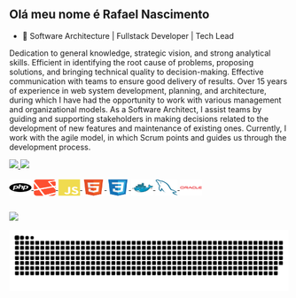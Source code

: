 ## Olá meu nome é Rafael Nascimento

- 🔭 Software Architecture | Fullstack Developer | Tech Lead 

Dedication to general knowledge, strategic vision, and strong analytical skills. Efficient in identifying the root cause of problems, proposing solutions, and bringing technical quality to decision-making. Effective communication with teams to ensure good delivery of results. Over 15 years of experience in web system development, planning, and architecture, during which I have had the opportunity to work with various management and organizational models.
As a Software Architect, I assist teams by guiding and supporting stakeholders in making decisions related to the development of new features and maintenance of existing ones. Currently, I work with the agile model, in which Scrum points and guides us through the development process.

 <div>
  <a href="https://github.com/rcngo">
  <img height="180em" src="https://github-readme-stats.vercel.app/api?username=rcngo&show_icons=true&theme=dark&include_all_commits=true&count_private=true"/>
  <img height="180em" src="https://github-readme-stats.vercel.app/api/top-langs/?username=rcngo&layout=compact&langs_count=7&theme=dark"/>
</div>
<div>  
  <div style="display: inline_block"><br>
  <img align="center" alt="Rafa-Php" height="30" width="40" src="https://raw.githubusercontent.com/devicons/devicon/master/icons/php/php-plain.svg">
  <img align="center" alt="Rafa-Laravel" height="30" width="40" src="https://raw.githubusercontent.com/devicons/devicon/master/icons/laravel/laravel-plain.svg">
  <img align="center" alt="Rafa-Js" height="30" width="40" src="https://raw.githubusercontent.com/devicons/devicon/master/icons/javascript/javascript-plain.svg"> 
  <img align="center" alt="Rafa-HTML" height="30" width="40" src="https://raw.githubusercontent.com/devicons/devicon/master/icons/html5/html5-original.svg">
  <img align="center" alt="Rafa-CSS" height="30" width="40" src="https://raw.githubusercontent.com/devicons/devicon/master/icons/css3/css3-original.svg">
  <img align="center" alt="Rafa-Docker" height="30" width="40" src="https://raw.githubusercontent.com/devicons/devicon/master/icons/docker/docker-original.svg">
  <img align="center" alt="Rafa-Mysql" height="30" width="40" src="https://raw.githubusercontent.com/devicons/devicon/master/icons/mysql/mysql-original.svg">
  <img align="center" alt="Rafa-Oracle" height="30" width="40" src="https://raw.githubusercontent.com/devicons/devicon/master/icons/oracle/oracle-original.svg">
</div>

  ##
 
<div> 
  <a href="https://www.linkedin.com/in/rcngo" target="_blank"><img src="https://img.shields.io/badge/-LinkedIn-%230077B5?style=for-the-badge&logo=linkedin&logoColor=white" target="_blank"></a>  
 
   ![Snake animation](https://github.com/rcngo/rcngo/blob/output/github-contribution-grid-snake.svg)
 
</div>
